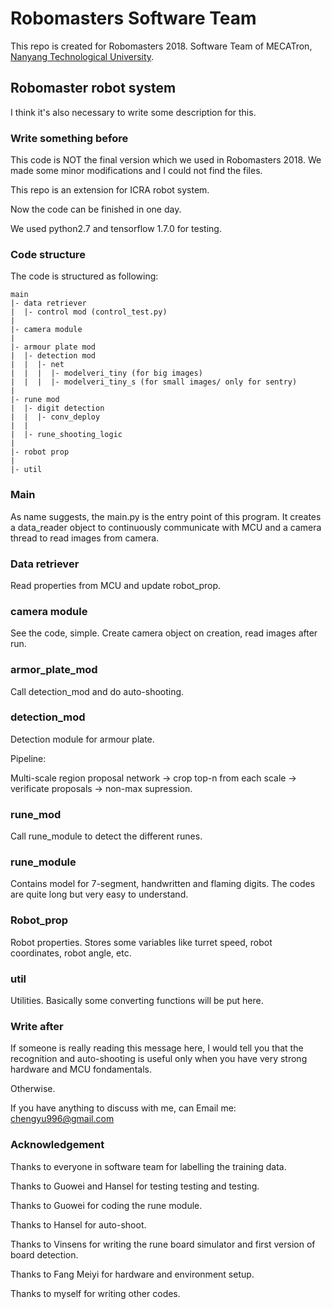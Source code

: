 # Robomasters Software Team

This repo is created for Robomasters 2018. Software Team of MECATron, [Nanyang Technological University](http://www.ntu.edu.sg).

## Robomaster robot system

I think it's also necessary to write some description for this.

### Write something before

This code is NOT the final version which we used in Robomasters 2018. We made some minor modifications and I could not find the files.

This repo is an extension for ICRA robot system.

Now the code can be finished in one day.

We used python2.7 and tensorflow 1.7.0 for testing.

### Code structure

The code is structured as following:

```
main
|- data retriever
|  |- control mod (control_test.py)
|
|- camera module
|
|- armour plate mod
|  |- detection mod
|  |  |- net
|  |  |  |- modelveri_tiny (for big images)
|  |  |  |- modelveri_tiny_s (for small images/ only for sentry)
|
|- rune mod
|  |- digit detection
|  |  |- conv_deploy
|  |
|  |- rune_shooting_logic
|
|- robot prop
|
|- util

```

### Main

As name suggests, the main.py is the entry point of this program. It creates a data_reader object to continuously communicate with MCU and a camera thread to read images from camera.

### Data retriever

Read properties from MCU and update robot_prop.

### camera module

See the code, simple. Create camera object on creation, read images after run.

### armor_plate_mod

Call detection_mod and do auto-shooting.

### detection_mod

Detection module for armour plate. 

Pipeline:

Multi-scale region proposal network -> crop top-n from each scale -> verificate proposals -> non-max supression.

### rune_mod

Call rune_module to detect the different runes.

### rune_module

Contains model for 7-segment, handwritten and flaming digits. The codes are quite long but very easy to understand.

### Robot_prop

Robot properties. Stores some variables like turret speed, robot coordinates, robot angle, etc.

### util

Utilities. Basically some converting functions will be put here.

### Write after

If someone is really reading this message here, I would tell you that the recognition and auto-shooting is useful only when you have very strong hardware and MCU fondamentals.

Otherwise.

If you have anything to discuss with me, can Email me: chengyu996@gmail.com

### Acknowledgement

Thanks to everyone in software team for labelling the training data.

Thanks to Guowei and Hansel for testing testing and testing. 

Thanks to Guowei for coding the rune module.

Thanks to Hansel for auto-shoot.

Thanks to Vinsens for writing the rune board simulator and first version of board detection.

Thanks to Fang Meiyi for hardware and environment setup.

Thanks to myself for writing other codes. 

